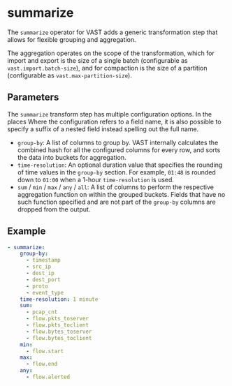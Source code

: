 # summarize

The `summarize` operator for VAST adds a generic transformation step that allows
for flexible grouping and aggregation.

The aggregation operates on the scope of the transformation, which for import
and export is the size of a single batch (configurable as
`vast.import.batch-size`), and for compaction is the size of a partition
(configurable as `vast.max-partition-size`).

## Parameters

The `summarize` transform step has multiple configuration options. In the places
Where the configuration refers to a field name, it is also possible to specify a
suffix of a nested field instead spelling out the full name.

- `group-by`: A list of columns to group by. VAST internally calculates the
  combined hash for all the configured columns for every row, and sorts the data
  into buckets for aggregation.
- `time-resolution`: An optional duration value that specifies the rounding of
  time values in the `group-by` section. For example, `01:48` is rounded down to
  `01:00` when a 1-hour `time-resolution` is used.
- `sum` / `min` / `max` / `any` / `all`: A list of columns to perform the
  respective aggregation function on within the grouped buckets. Fields that
  have no such function specified and are not part of the `group-by` columns are
  dropped from the output.

## Example

```yaml
- summarize:
    group-by:
      - timestamp
      - src_ip
      - dest_ip
      - dest_port
      - proto
      - event_type
    time-resolution: 1 minute
    sum:
      - pcap_cnt
      - flow.pkts_toserver
      - flow.pkts_toclient
      - flow.bytes_toserver
      - flow.bytes_toclient
    min:
      - flow.start
    max:
      - flow.end
    any:
      - flow.alerted
```

